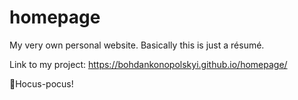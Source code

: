 # homepage
My very own personal website. Basically this is just a résumé.

Link to my project:
https://bohdankonopolskyi.github.io/homepage/

🧙Hocus-pocus!
